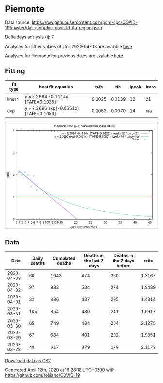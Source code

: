 # Piemonte

Data source: https://raw.githubusercontent.com/pcm-dpc/COVID-19/master/dati-json/dpc-covid19-ita-regioni.json

Delta days analysis (j): 7

Analyses for other values of j for 2020-04-03 are avalable [here](../README.md)

Analyses for Piemonte for previous dates are avalable [here](../../README.md)

## Fitting 
|fit type|best fit equation|tafe|tfe|ipeak|izero|
|-------|-----|--------|------|---|---|
|linear|y = 2.2984 -0.1114x  [TAFE=0.1025]|0.1025|0.0139|12|21|
|exp|y = 2.3696 exp(-0.0651x)  [TAFE=0.1053]|0.1053|0.0070|14|n/a|

![Plot](COVID-19_piemonte_j7_2020-04-03.png)

## Data
|Date|Daily deaths|Cumulated deaths|Deaths in the last 7 days|Deaths in the 7 days before|ratio|
|----|----------|-----------|-------|--------------------|-----|
|2020-04-03|60|1043|474|360|1.3167|
|2020-04-02|97|983|534|274|1.9489|
|2020-04-01|32|886|437|295|1.4814|
|2020-03-31|105|854|480|241|1.9917|
|2020-03-30|65|749|434|204|2.1275|
|2020-03-29|67|684|401|202|1.9851|
|2020-03-28|48|617|379|179|2.1173|

[Download data as CSV](COVID-19_piemonte_j7_2020-04-03.csv)

Generated April 12th, 2020 at 16:28:18 UTC+0200 with https://github.com/robianc/COVID-19
